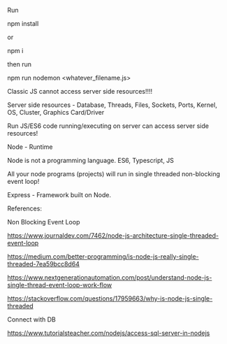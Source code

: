 
Run

npm install

or

npm i

then run

npm run nodemon <whatever_filename.js>

Classic JS cannot access server side resources!!!!

Server side resources - Database, Threads, Files, Sockets, Ports, Kernel, OS, Cluster, Graphics Card/Driver

Run JS/ES6 code running/executing on server can access server side resources!

Node - Runtime

Node is not a programming language. ES6, Typescript, JS

All your node programs (projects) will run in single threaded non-blocking event loop!

Express - Framework built on Node.

References:

Non Blocking Event Loop

https://www.journaldev.com/7462/node-js-architecture-single-threaded-event-loop

https://medium.com/better-programming/is-node-js-really-single-threaded-7ea59bcc8d64

https://www.nextgenerationautomation.com/post/understand-node-js-single-thread-event-loop-work-flow

https://stackoverflow.com/questions/17959663/why-is-node-js-single-threaded

Connect with DB

https://www.tutorialsteacher.com/nodejs/access-sql-server-in-nodejs